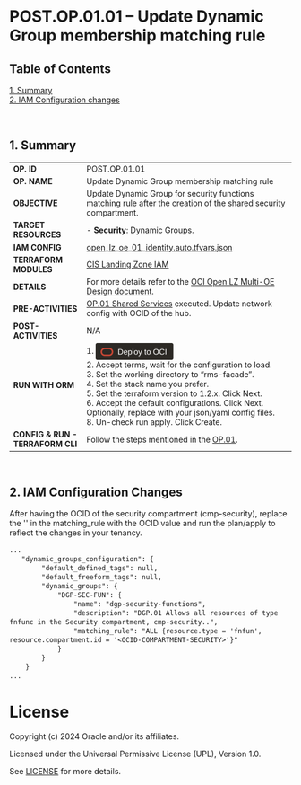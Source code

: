 # POST.OP.01.01 – Update Dynamic Group membership matching rule

## **Table of Contents**

[1. Summary](#1-summary)</br>
[2. IAM Configuration changes](#2-iam-configuration-changes)</br>

&nbsp; 

## **1. Summary**

| |  |
|---|---| 
| **OP. ID** | POST.OP.01.01 |
| **OP. NAME** | Update Dynamic Group membership matching rule | 
| **OBJECTIVE** | Update Dynamic Group for security functions matching rule after the creation of the shared security compartment. |
| **TARGET RESOURCES** | - **Security**: Dynamic Groups. |
| **IAM CONFIG**| [open_lz_oe_01_identity.auto.tfvars.json](../final_configs_after_postops/open_lz_shared_identity.auto.tfvars.json)|
| **TERRAFORM MODULES**| [CIS Landing Zone IAM](https://github.com/oracle-quickstart/terraform-oci-cis-landing-zone-iam) |
| **DETAILS** |  For more details refer to the [OCI Open LZ Multi-OE Design document](/blueprints/multi-oe/design/OCI_Open_LZ_Multi-OE-Blueprint.pdf).|
| **PRE-ACTIVITIES** | [OP.01 Shared Services](../readme.md) executed. Update network config with OCID of the hub. |
| **POST-ACTIVITIES** | N/A |
| **RUN WITH ORM** | 1. [<img src="../../../../../commons/images/DeployToOCI.svg"  height="30" align="center">](https://cloud.oracle.com/resourcemanager/stacks/create?zipUrl=https://github.com/oci-landing-zones/terraform-oci-modules-orchestrator/archive/refs/tags/v2.0.0.zip&zipUrlVariables={"input_config_files_urls":"https://raw.githubusercontent.com/oracle-quickstart/terraform-oci-open-lz/master/examples/oci-open-lz/op01_manage_shared_services/open_lz_shared_identity.auto.tfvars.json,https://raw.githubusercontent.com/oracle-quickstart/terraform-oci-open-lz/master/examples/oci-open-lz/op01_manage_shared_services/open_lz_shared_network.auto.tfvars.json"})  </br>2. Accept terms,  wait for the configuration to load. </br>3. Set the working directory to “rms-facade”. </br>4. Set the stack name you prefer.</br>5. Set the terraform version to 1.2.x. Click Next. </br>6. Accept the default configurations. Click Next. Optionally, replace with your json/yaml config files. </br>8. Un-check run apply. Click Create.|
| **CONFIG & RUN - TERRAFORM CLI** | Follow the steps mentioned in the [OP.01](../readme.md). |

&nbsp; 

## **2. IAM Configuration Changes**

After having the OCID of the security compartment (cmp-security), replace the '<OCID-COMPARTMENT-SECURITY>' in the matching_rule with the OCID value and run the plan/apply to reflect the changes in your tenancy.

```
...
   "dynamic_groups_configuration": {
        "default_defined_tags": null,
        "default_freeform_tags": null,
        "dynamic_groups": {
            "DGP-SEC-FUN": {
                "name": "dgp-security-functions",
                "description": "DGP.01 Allows all resources of type fnfunc in the Security compartment, cmp-security..",
                "matching_rule": "ALL {resource.type = 'fnfun', resource.compartment.id = '<OCID-COMPARTMENT-SECURITY>'}"
            }
        }
    }
...
```

# License

Copyright (c) 2024 Oracle and/or its affiliates.

Licensed under the Universal Permissive License (UPL), Version 1.0.

See [LICENSE](/LICENSE.txt) for more details.
